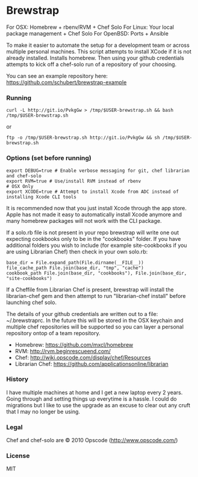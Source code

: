 # Brewstrap

For OSX: Homebrew + rbenv/RVM + Chef Solo
For Linux: Your local package management + Chef Solo
For OpenBSD: Ports + Ansible

To make it easier to automate the setup for a development team or across multiple personal machines. This script attempts to install XCode if it is not already installed. Installs homebrew. Then using your github credentials attempts to kick off a chef-solo run of a repository of your choosing. 

You can see an example repository here: https://github.com/schubert/brewstrap-example

### Running

    curl -L http://git.io/PvkgGw > /tmp/$USER-brewstrap.sh && bash /tmp/$USER-brewstrap.sh

or

    ftp -o /tmp/$USER-brewstrap.sh http://git.io/PvkgGw && sh /tmp/$USER-brewstrap.sh

### Options (set before running)

    export DEBUG=true # Enable verbose messaging for git, chef librarian and chef-solo
    export RVM=true # Use/install RVM instead of rbenv
    # OSX Only
    export XCODE=true # Attempt to install Xcode from ADC instead of installing Xcode CLI tools

It is recommended now that you just install Xcode through the app store. Apple has not made it easy
to automatically install Xcode anymore and many homebrew packages will not work with the CLI package.

If a solo.rb file is not present in your repo brewstrap will write one out
expecting cookbooks only to be in the "cookbooks" folder. If you have additional
folders you wish to include (for example site-cookbooks if you are using
Librarian Chef) then check in your own solo.rb:

    base_dir = File.expand_path(File.dirname(__FILE__))
    file_cache_path File.join(base_dir, "tmp", "cache")
    cookbook_path File.join(base_dir, "cookbooks"), File.join(base_dir, "site-cookbooks")

If a Cheffile from Librarian Chef is present, brewstrap will install the
librarian-chef gem and then attempt to run "librarian-chef install" before
launching chef solo.

The details of your github credentials are written out to a file: ~/.brewstraprc.
In the future this will be stored in the OSX keychain and multiple chef repositories
will be supported so you can layer a personal repository ontop of a team repository.

* Homebrew: https://github.com/mxcl/homebrew
* RVM: http://rvm.beginrescueend.com/
* Chef: http://wiki.opscode.com/display/chef/Resources
* Librarian Chef: https://github.com/applicationsonline/librarian

### History

I have multiple machines at home and I get a new laptop every 2 years. Going through and setting things up everytime is a hassle. I could do migrations but I like to use the upgrade as an excuse to clear out any cruft that I may no longer be using.

### Legal

Chef and chef-solo are © 2010 Opscode (http://www.opscode.com/)

### License

MIT

